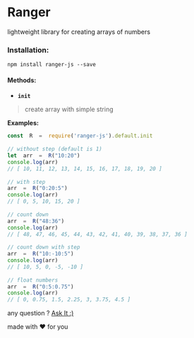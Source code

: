 # Ranger

lightweight library for creating arrays of numbers 
### Installation:
```
npm install ranger-js --save
```

#### Methods:
- **`init`**
> create array with simple string

**Examples:**
```javascript
const  R  =  require('ranger-js').default.init
  
// without step (default is 1)
let  arr  =  R("10:20")
console.log(arr)
// [ 10, 11, 12, 13, 14, 15, 16, 17, 18, 19, 20 ]
  
// with step
arr  =  R("0:20:5")
console.log(arr)
// [ 0, 5, 10, 15, 20 ]
  
// count down
arr  =  R("48:36")
console.log(arr)
// [ 48, 47, 46, 45, 44, 43, 42, 41, 40, 39, 38, 37, 36 ]
  
// count down with step
arr  =  R("10:-10:5")
console.log(arr)
// [ 10, 5, 0, -5, -10 ]
  
// float numbers
arr  =  R("0:5:0.75")
console.log(arr)
// [ 0, 0.75, 1.5, 2.25, 3, 3.75, 4.5 ]
```


any question ?
[Ask It :)](http://mrfarhad.ir/#!/contact)

made with :heart: for you